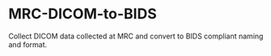 # MRC-DICOM-to-BIDS
Collect DICOM data collected at MRC and convert to BIDS compliant naming and format.
